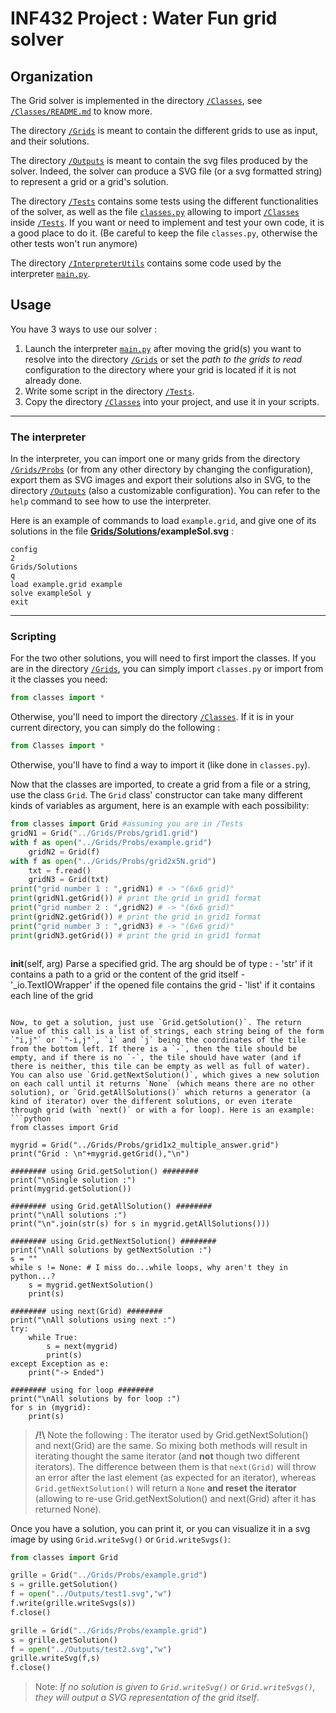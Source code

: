 # INF432 Project : Water Fun grid solver

## Organization

The Grid solver is implemented in the directory [`/Classes`](https://github.com/NeoGalaxy/INF432/tree/master/Classes), see [`/Classes/README.md`](https://github.com/NeoGalaxy/INF432/tree/master/Classes/README.md) to know more.


The directory [`/Grids`](https://github.com/NeoGalaxy/INF432/tree/master/Grids) is meant to contain the different grids to use as input, and their solutions.


The directory [`/Outputs`](https://github.com/NeoGalaxy/INF432/tree/master/Outputs) is meant to contain the svg files produced by the solver. Indeed, the solver can produce a SVG file (or a svg formatted string) to represent a grid or a grid's solution.


The directory [`/Tests`](https://github.com/NeoGalaxy/INF432/tree/master/Tests) contains some tests using the different functionalities of the solver, as well as the file [`classes.py`](https://github.com/NeoGalaxy/INF432/blob/master/Tests/classes.py) allowing to import [`/Classes`](https://github.com/NeoGalaxy/INF432/blob/master/Classes) inside [`/Tests`](https://github.com/NeoGalaxy/INF432/blob/master/Tests). If you want or need to implement and test your own code, it is a good place to do it. (Be careful to keep the file `classes.py`, otherwise the other tests won't run anymore)


The directory [`/InterpreterUtils`](https://github.com/NeoGalaxy/INF432/tree/master/InterpreterUtils) contains some code used by the interpreter [`main.py`](https://github.com/NeoGalaxy/INF432/tree/master/main.py).

## Usage

You have 3 ways to use our solver : 
1. Launch the interpreter [`main.py`](https://github.com/NeoGalaxy/INF432/tree/master/main.py) after moving the grid(s) you want to resolve into the directory [`/Grids`](https://github.com/NeoGalaxy/INF432/tree/master/Grids) or set the *path to the grids to read* configuration to the directory where your grid is located if it is not already done.
2. Write some script in the directory [`/Tests`](https://github.com/NeoGalaxy/INF432/tree/master/Tests). 
3. Copy the directory [`/Classes`](https://github.com/NeoGalaxy/INF432/tree/master/Classes) into your project, and use it in your scripts.

_____________
### The interpreter

In the interpreter, you can import one or many grids from the directory [`/Grids/Probs`](https://github.com/NeoGalaxy/INF432/tree/master/Grids/Probs) (or from any other directory by changing the configuration), export them as SVG images and export their solutions also in SVG, to the directory [`/Outputs`](https://github.com/NeoGalaxy/INF432/tree/master/Outputs) (also a customizable configuration). 
You can refer to the `help` command to see how to use the interpreter. 

Here is an example of commands to load `example.grid`, and give one of its solutions in the file **[Grids/Solutions](https://github.com/NeoGalaxy/INF432/tree/master/Grids/Solutions)/exampleSol.svg** :
```
config
2
Grids/Solutions
q
load example.grid example
solve exampleSol y
exit
```

_____________
### Scripting

For the two other solutions, you will need to first import the classes. If you are in the directory [`/Grids`](https://github.com/NeoGalaxy/INF432/tree/master/Grids), you can simply import `classes.py` or import from it the classes you need:
```python
from classes import *
```
Otherwise, you'll need to import the directory [`/Classes`](https://github.com/NeoGalaxy/INF432/tree/master/Classes). If it is in your current directory, you can simply do the following :
```python
from Classes import *
```
Otherwise, you'll have to find a way to import it (like done in `classes.py`).

Now that the classes are imported, to create a grid from a file or a string, use the class `Grid`. The `Grid` class' constructor can take many different kinds of variables as argument, here is an example with each possibility:
```python
from classes import Grid #assuming you are in /Tests
gridN1 = Grid("../Grids/Probs/grid1.grid")
with f as open("../Grids/Probs/example.grid")
	gridN2 = Grid(f)
with f as open("../Grids/Probs/grid2x5N.grid")
	txt = f.read()
	gridN3 = Grid(txt)
print("grid number 1 : ",gridN1) # -> "(6x6 grid)"
print(gridN1.getGrid()) # print the grid in grid1 format
print("grid number 2 : ",gridN2) # -> "(6x6 grid)"
print(gridN2.getGrid()) # print the grid in grid1 format
print("grid number 3 : ",gridN3) # -> "(6x6 grid)"
print(gridN3.getGrid()) # print the grid in grid1 format
```
> ```python
__init__(self, arg)
    Parse a specified grid.
    The arg should be of type :
    - 'str' if it contains a path to a grid or the content of the grid itself
    - '_io.TextIOWrapper' if the opened file contains the grid
    - 'list' if it contains each line of the grid
```

Now, to get a solution, just use `Grid.getSolution()`. The return value of this call is a list of strings, each string being of the form `"i,j"` or `"-i,j"`, `i` and `j` being the coordinates of the tile from the bottom left. If there is a `-`, then the tile should be empty, and if there is no `-`, the tile should have water (and if there is neither, this tile can be empty as well as full of water).  
You can also use `Grid.getNextSolution()`, which gives a new solution on each call until it returns `None` (which means there are no other solution), or `Grid.getAllSolutions()` which returns a generator (a kind of iterator) over the different solutions, or even iterate through grid (with `next()` or with a for loop). Here is an example:
```python
from classes import Grid

mygrid = Grid("../Grids/Probs/grid1x2_multiple_answer.grid")
print("Grid : \n"+mygrid.getGrid(),"\n")

######## using Grid.getSolution() ########
print("\nSingle solution :")
print(mygrid.getSolution())

######## using Grid.getAllSolution() ########
print("\nAll solutions :")
print("\n".join(str(s) for s in mygrid.getAllSolutions()))

######## using Grid.getNextSolution() ########
print("\nAll solutions by getNextSolution :")
s = ""
while s != None: # I miss do...while loops, why aren't they in python...?
	s = mygrid.getNextSolution()
	print(s)

######## using next(Grid) ########
print("\nAll solutions using next :")
try:
	while True:
		s = next(mygrid)
		print(s)
except Exception as e:
	print("-> Ended")

######## using for loop ########
print("\nAll solutions by for loop :")
for s in (mygrid):
	print(s)
```
> **/!\\** Note the following : The iterator used by Grid.getNextSolution() and next(Grid) are the same. So mixing both methods will result in iterating thought the same iterator (and **not** though two different iterators). The difference between them is that `next(Grid)` will throw an error after the last element (as expected for an iterator), whereas `Grid.getNextSolution()` will return a `None` **and reset the iterator** (allowing to re-use Grid.getNextSolution() and next(Grid) after it has returned None).

Once you have a solution, you can print it, or you can visualize it in a svg image by using `Grid.writeSvg()` or `Grid.writeSvgs()`: 
```python
from classes import Grid

grille = Grid("../Grids/Probs/example.grid")
s = grille.getSolution()
f = open("../Outputs/test1.svg","w")
f.write(grille.writeSvgs(s))
f.close()

grille = Grid("../Grids/Probs/example.grid")
s = grille.getSolution()
f = open("../Outputs/test2.svg","w")
grille.writeSvg(f,s)
f.close()
```
> Note: *If no solution is given to `Grid.writeSvg()` or `Grid.writeSvgs()`, they will output a SVG representation of the grid itself*.
